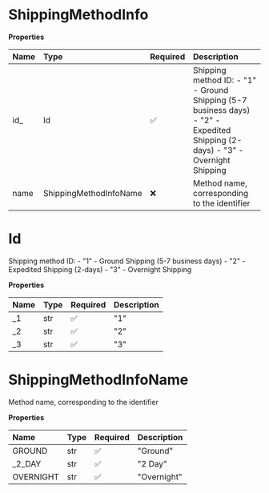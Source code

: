 # ShippingMethodInfo

**Properties**

| Name | Type                   | Required | Description                                                                                                                    |
| :--- | :--------------------- | :------- | :----------------------------------------------------------------------------------------------------------------------------- |
| id\_ | Id                     | ✅       | Shipping method ID: - "1" - Ground Shipping (5-7 business days) - "2" - Expedited Shipping (2-days) - "3" - Overnight Shipping |
| name | ShippingMethodInfoName | ❌       | Method name, corresponding to the identifier                                                                                   |

# Id

Shipping method ID: - "1" - Ground Shipping (5-7 business days) - "2" - Expedited Shipping (2-days) - "3" - Overnight Shipping

**Properties**

| Name | Type | Required | Description |
| :--- | :--- | :------- | :---------- |
| \_1  | str  | ✅       | "1"         |
| \_2  | str  | ✅       | "2"         |
| \_3  | str  | ✅       | "3"         |

# ShippingMethodInfoName

Method name, corresponding to the identifier

**Properties**

| Name      | Type | Required | Description |
| :-------- | :--- | :------- | :---------- |
| GROUND    | str  | ✅       | "Ground"    |
| \_2_DAY   | str  | ✅       | "2 Day"     |
| OVERNIGHT | str  | ✅       | "Overnight" |

<!-- This file was generated by liblab | https://liblab.com/ -->
